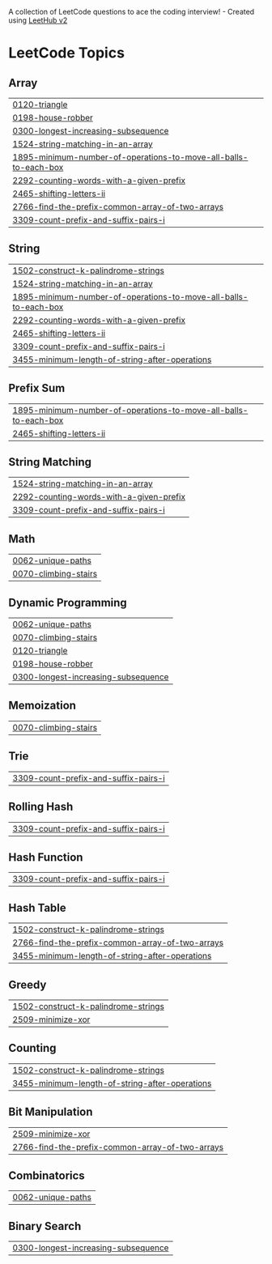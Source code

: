A collection of LeetCode questions to ace the coding interview! - Created using [LeetHub v2](https://github.com/arunbhardwaj/LeetHub-2.0)
<!---LeetCode Topics Start-->
# LeetCode Topics
## Array
|  |
| ------- |
| [0120-triangle](https://github.com/d-aggarwal/DSA/tree/master/0120-triangle) |
| [0198-house-robber](https://github.com/d-aggarwal/DSA/tree/master/0198-house-robber) |
| [0300-longest-increasing-subsequence](https://github.com/d-aggarwal/DSA/tree/master/0300-longest-increasing-subsequence) |
| [1524-string-matching-in-an-array](https://github.com/d-aggarwal/DSA/tree/master/1524-string-matching-in-an-array) |
| [1895-minimum-number-of-operations-to-move-all-balls-to-each-box](https://github.com/d-aggarwal/DSA/tree/master/1895-minimum-number-of-operations-to-move-all-balls-to-each-box) |
| [2292-counting-words-with-a-given-prefix](https://github.com/d-aggarwal/DSA/tree/master/2292-counting-words-with-a-given-prefix) |
| [2465-shifting-letters-ii](https://github.com/d-aggarwal/DSA/tree/master/2465-shifting-letters-ii) |
| [2766-find-the-prefix-common-array-of-two-arrays](https://github.com/d-aggarwal/DSA/tree/master/2766-find-the-prefix-common-array-of-two-arrays) |
| [3309-count-prefix-and-suffix-pairs-i](https://github.com/d-aggarwal/DSA/tree/master/3309-count-prefix-and-suffix-pairs-i) |
## String
|  |
| ------- |
| [1502-construct-k-palindrome-strings](https://github.com/d-aggarwal/DSA/tree/master/1502-construct-k-palindrome-strings) |
| [1524-string-matching-in-an-array](https://github.com/d-aggarwal/DSA/tree/master/1524-string-matching-in-an-array) |
| [1895-minimum-number-of-operations-to-move-all-balls-to-each-box](https://github.com/d-aggarwal/DSA/tree/master/1895-minimum-number-of-operations-to-move-all-balls-to-each-box) |
| [2292-counting-words-with-a-given-prefix](https://github.com/d-aggarwal/DSA/tree/master/2292-counting-words-with-a-given-prefix) |
| [2465-shifting-letters-ii](https://github.com/d-aggarwal/DSA/tree/master/2465-shifting-letters-ii) |
| [3309-count-prefix-and-suffix-pairs-i](https://github.com/d-aggarwal/DSA/tree/master/3309-count-prefix-and-suffix-pairs-i) |
| [3455-minimum-length-of-string-after-operations](https://github.com/d-aggarwal/DSA/tree/master/3455-minimum-length-of-string-after-operations) |
## Prefix Sum
|  |
| ------- |
| [1895-minimum-number-of-operations-to-move-all-balls-to-each-box](https://github.com/d-aggarwal/DSA/tree/master/1895-minimum-number-of-operations-to-move-all-balls-to-each-box) |
| [2465-shifting-letters-ii](https://github.com/d-aggarwal/DSA/tree/master/2465-shifting-letters-ii) |
## String Matching
|  |
| ------- |
| [1524-string-matching-in-an-array](https://github.com/d-aggarwal/DSA/tree/master/1524-string-matching-in-an-array) |
| [2292-counting-words-with-a-given-prefix](https://github.com/d-aggarwal/DSA/tree/master/2292-counting-words-with-a-given-prefix) |
| [3309-count-prefix-and-suffix-pairs-i](https://github.com/d-aggarwal/DSA/tree/master/3309-count-prefix-and-suffix-pairs-i) |
## Math
|  |
| ------- |
| [0062-unique-paths](https://github.com/d-aggarwal/DSA/tree/master/0062-unique-paths) |
| [0070-climbing-stairs](https://github.com/d-aggarwal/DSA/tree/master/0070-climbing-stairs) |
## Dynamic Programming
|  |
| ------- |
| [0062-unique-paths](https://github.com/d-aggarwal/DSA/tree/master/0062-unique-paths) |
| [0070-climbing-stairs](https://github.com/d-aggarwal/DSA/tree/master/0070-climbing-stairs) |
| [0120-triangle](https://github.com/d-aggarwal/DSA/tree/master/0120-triangle) |
| [0198-house-robber](https://github.com/d-aggarwal/DSA/tree/master/0198-house-robber) |
| [0300-longest-increasing-subsequence](https://github.com/d-aggarwal/DSA/tree/master/0300-longest-increasing-subsequence) |
## Memoization
|  |
| ------- |
| [0070-climbing-stairs](https://github.com/d-aggarwal/DSA/tree/master/0070-climbing-stairs) |
## Trie
|  |
| ------- |
| [3309-count-prefix-and-suffix-pairs-i](https://github.com/d-aggarwal/DSA/tree/master/3309-count-prefix-and-suffix-pairs-i) |
## Rolling Hash
|  |
| ------- |
| [3309-count-prefix-and-suffix-pairs-i](https://github.com/d-aggarwal/DSA/tree/master/3309-count-prefix-and-suffix-pairs-i) |
## Hash Function
|  |
| ------- |
| [3309-count-prefix-and-suffix-pairs-i](https://github.com/d-aggarwal/DSA/tree/master/3309-count-prefix-and-suffix-pairs-i) |
## Hash Table
|  |
| ------- |
| [1502-construct-k-palindrome-strings](https://github.com/d-aggarwal/DSA/tree/master/1502-construct-k-palindrome-strings) |
| [2766-find-the-prefix-common-array-of-two-arrays](https://github.com/d-aggarwal/DSA/tree/master/2766-find-the-prefix-common-array-of-two-arrays) |
| [3455-minimum-length-of-string-after-operations](https://github.com/d-aggarwal/DSA/tree/master/3455-minimum-length-of-string-after-operations) |
## Greedy
|  |
| ------- |
| [1502-construct-k-palindrome-strings](https://github.com/d-aggarwal/DSA/tree/master/1502-construct-k-palindrome-strings) |
| [2509-minimize-xor](https://github.com/d-aggarwal/DSA/tree/master/2509-minimize-xor) |
## Counting
|  |
| ------- |
| [1502-construct-k-palindrome-strings](https://github.com/d-aggarwal/DSA/tree/master/1502-construct-k-palindrome-strings) |
| [3455-minimum-length-of-string-after-operations](https://github.com/d-aggarwal/DSA/tree/master/3455-minimum-length-of-string-after-operations) |
## Bit Manipulation
|  |
| ------- |
| [2509-minimize-xor](https://github.com/d-aggarwal/DSA/tree/master/2509-minimize-xor) |
| [2766-find-the-prefix-common-array-of-two-arrays](https://github.com/d-aggarwal/DSA/tree/master/2766-find-the-prefix-common-array-of-two-arrays) |
## Combinatorics
|  |
| ------- |
| [0062-unique-paths](https://github.com/d-aggarwal/DSA/tree/master/0062-unique-paths) |
## Binary Search
|  |
| ------- |
| [0300-longest-increasing-subsequence](https://github.com/d-aggarwal/DSA/tree/master/0300-longest-increasing-subsequence) |
<!---LeetCode Topics End-->